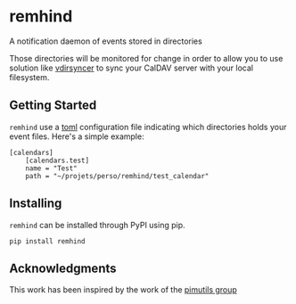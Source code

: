 # remhind

A notification daemon of events stored in directories

Those directories will be monitored for change in order to allow you to use
solution like [vdirsyncer](https://github.com/pimutils/vdirsyncer) to sync your
CalDAV server with your local filesystem.

## Getting Started

`remhind` use a [toml](https://github.com/toml-lang/toml) configuration file
indicating which directories holds your event files. Here's a simple example:

```
[calendars]
    [calendars.test]
    name = "Test"
    path = "~/projets/perso/remhind/test_calendar"
```

## Installing

`remhind` can be installed through PyPI using pip.

```
pip install remhind
```

## Acknowledgments

This work has been inspired by the work of the [pimutils group](https://github.com/pimutils)
